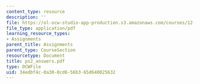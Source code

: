 ```yaml
---
content_type: resource
description: ''
file: https://ol-ocw-studio-app-production.s3.amazonaws.com/courses/12-950-atmospheric-and-oceanic-modeling-spring-2004/34edbf4c0a300cd656b365d640025632_ps2_answers.pdf
file_type: application/pdf
learning_resource_types:
- Assignments
parent_title: Assignments
parent_type: CourseSection
resourcetype: Document
title: ps2_answers.pdf
type: OCWFile
uid: 34edbf4c-0a30-0cd6-56b3-65d640025632
---
```

